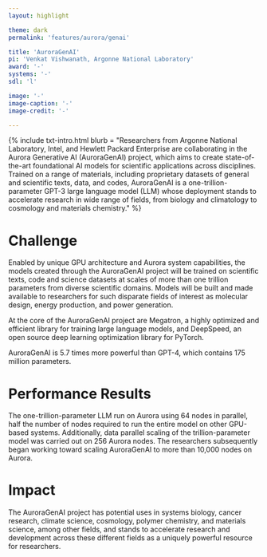 ```yaml
---
layout: highlight

theme: dark
permalink: 'features/aurora/genai'

title: 'AuroraGenAI'
pi: 'Venkat Vishwanath, Argonne National Laboratory'
award: '-'
systems: '-'
sdl: 'l'

image: '-' 
image-caption: '-'
image-credit: '-'

---
```


{% include txt-intro.html 
    blurb = "Researchers from Argonne National Laboratory, Intel, and Hewlett Packard Enterprise are collaborating in the Aurora Generative AI (AuroraGenAI) project, which aims to create state-of-the-art foundational AI models for scientific applications across disciplines. Trained on a range of materials, including proprietary datasets of general and scientific texts, data, and codes, AuroraGenAI is a one-trillion-parameter GPT-3 large language model (LLM) whose deployment stands to accelerate research in wide range of fields, from biology and climatology to cosmology and materials chemistry."
%}



# Challenge

Enabled by unique GPU architecture and Aurora system capabilities, the models created through the AuroraGenAI project will be trained on scientific texts, code and science datasets at scales of more than one trillion parameters from diverse scientific domains. Models will be built and made available to researchers for such disparate fields of interest as molecular design, energy production, and power generation.

At the core of the AuroraGenAI project are Megatron, a highly optimized and efficient library for training large language models, and DeepSpeed, an open source deep learning optimization library for PyTorch.

AuroraGenAI is 5.7 times more powerful than GPT-4, which contains 175 million parameters.


# Performance Results
The one-trillion-parameter LLM run on Aurora using 64 nodes in parallel, half the number of nodes required to run the entire model on other GPU-based systems. Additionally, data parallel scaling of the trillion-parameter model was carried out on 256 Aurora nodes. The researchers subsequently began working toward scaling AuroraGenAI to more than 10,000 nodes on Aurora.


# Impact
The AuroraGenAI project has potential uses in systems biology, cancer research, climate science, cosmology, polymer chemistry, and materials science, among other fields, and stands to accelerate research and development across these different fields as a uniquely powerful resource for researchers.

